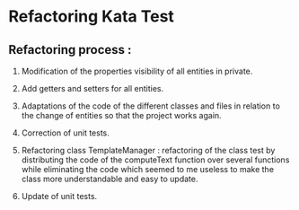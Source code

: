 # Refactoring Kata Test

##  Refactoring process :

1. Modification of the properties visibility of all entities in private.

2. Add getters and setters for all entities. 

3. Adaptations of the code of the different classes and files in relation to the change of entities so that the project works again.

4. Correction of unit tests.

5. Refactoring class TemplateManager : refactoring of the class test by distributing the code of the computeText function over several functions while eliminating the code which seemed to me useless to make the class more understandable and easy to update.

6. Update of unit tests.
